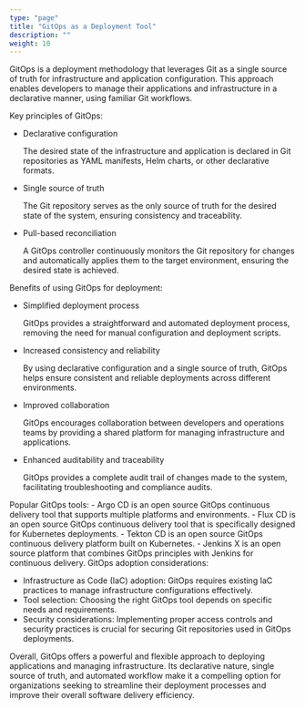 ```yaml
---
type: "page"
title: "GitOps as a Deployment Tool"
description: ""
weight: 10
---
```


GitOps is a deployment methodology that leverages Git as a single source of truth for infrastructure and application configuration. This approach enables developers to manage their applications and infrastructure in a declarative manner, using familiar Git workflows.

Key principles of GitOps:

- Declarative configuration
    
    The desired state of the infrastructure and application is declared in Git repositories as YAML manifests, Helm charts, or other declarative formats.
- Single source of truth
    
    The Git repository serves as the only source of truth for the desired state of the system, ensuring consistency and traceability.
- Pull-based reconciliation
    
    A GitOps controller continuously monitors the Git repository for changes and automatically applies them to the target environment, ensuring the desired state is achieved.

Benefits of using GitOps for deployment:

- Simplified deployment process
    
    GitOps provides a straightforward and automated deployment process, removing the need for manual configuration and deployment scripts.
- Increased consistency and reliability
    
    By using declarative configuration and a single source of truth, GitOps helps ensure consistent and reliable deployments across different environments.
- Improved collaboration
    
    GitOps encourages collaboration between developers and operations teams by providing a shared platform for managing infrastructure and applications.
- Enhanced auditability and traceability
    
    GitOps provides a complete audit trail of changes made to the system, facilitating troubleshooting and compliance audits.

Popular GitOps tools:
    - Argo CD is an open source GitOps continuous delivery tool that supports multiple platforms and environments.
    - Flux CD is an open source GitOps continuous delivery tool that is specifically designed for Kubernetes deployments.
    - Tekton CD is an open source GitOps continuous delivery platform built on Kubernetes.
    - Jenkins X is an open source platform that combines GitOps principles with Jenkins for continuous delivery.
GitOps adoption considerations:

- Infrastructure as Code (IaC) adoption: GitOps requires existing IaC practices to manage infrastructure configurations effectively.
- Tool selection: Choosing the right GitOps tool depends on specific needs and requirements.
- Security considerations: Implementing proper access controls and security practices is crucial for securing Git repositories used in GitOps deployments.

Overall, GitOps offers a powerful and flexible approach to deploying applications and managing infrastructure. Its declarative nature, single source of truth, and automated workflow make it a compelling option for organizations seeking to streamline their deployment processes and improve their overall software delivery efficiency.